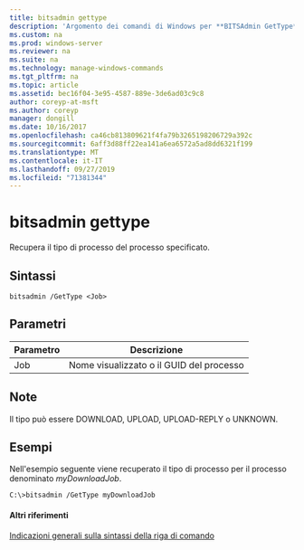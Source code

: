 ```yaml
---
title: bitsadmin gettype
description: 'Argomento dei comandi di Windows per **BITSAdmin GetType** : Recupera il tipo di processo del processo specificato.'
ms.custom: na
ms.prod: windows-server
ms.reviewer: na
ms.suite: na
ms.technology: manage-windows-commands
ms.tgt_pltfrm: na
ms.topic: article
ms.assetid: bec16f04-3e95-4587-889e-3de6ad03c9c8
author: coreyp-at-msft
ms.author: coreyp
manager: dongill
ms.date: 10/16/2017
ms.openlocfilehash: ca46cb813809621f4fa79b3265198206729a392c
ms.sourcegitcommit: 6aff3d88ff22ea141a6ea6572a5ad8dd6321f199
ms.translationtype: MT
ms.contentlocale: it-IT
ms.lasthandoff: 09/27/2019
ms.locfileid: "71381344"
---
```

# <a name="bitsadmin-gettype"></a>bitsadmin gettype



Recupera il tipo di processo del processo specificato.

## <a name="syntax"></a>Sintassi

```
bitsadmin /GetType <Job>
```

## <a name="parameters"></a>Parametri

|Parametro|Descrizione|
|---------|-----------|
|Job|Nome visualizzato o il GUID del processo|

## <a name="remarks"></a>Note

Il tipo può essere DOWNLOAD, UPLOAD, UPLOAD-REPLY o UNKNOWN.

## <a name="BKMK_examples"></a>Esempi

Nell'esempio seguente viene recuperato il tipo di processo per il processo denominato *myDownloadJob*.
```
C:\>bitsadmin /GetType myDownloadJob
```

#### <a name="additional-references"></a>Altri riferimenti

[Indicazioni generali sulla sintassi della riga di comando](command-line-syntax-key.md)